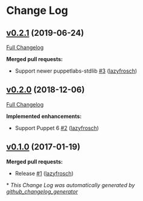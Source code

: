 # Change Log

## [v0.2.1](https://github.com/lazyfrosch/puppet-vagrantenv/tree/v0.2.1) (2019-06-24)
[Full Changelog](https://github.com/lazyfrosch/puppet-vagrantenv/compare/v0.2.0...v0.2.1)

**Merged pull requests:**

- Support newer puppetlabs-stdlib [\#3](https://github.com/lazyfrosch/puppet-vagrantenv/pull/3) ([lazyfrosch](https://github.com/lazyfrosch))

## [v0.2.0](https://github.com/lazyfrosch/puppet-vagrantenv/tree/v0.2.0) (2018-12-06)
[Full Changelog](https://github.com/lazyfrosch/puppet-vagrantenv/compare/v0.1.0...v0.2.0)

**Implemented enhancements:**

- Support Puppet 6 [\#2](https://github.com/lazyfrosch/puppet-vagrantenv/pull/2) ([lazyfrosch](https://github.com/lazyfrosch))

## [v0.1.0](https://github.com/lazyfrosch/puppet-vagrantenv/tree/v0.1.0) (2017-01-19)
**Merged pull requests:**

- Release [\#1](https://github.com/lazyfrosch/puppet-vagrantenv/pull/1) ([lazyfrosch](https://github.com/lazyfrosch))



\* *This Change Log was automatically generated by [github_changelog_generator](https://github.com/skywinder/Github-Changelog-Generator)*